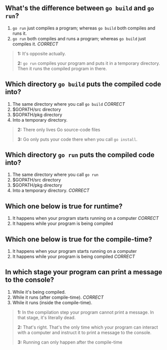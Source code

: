 ## What's the difference between `go build` and `go run`?
1. `go run` just compiles a program; whereas `go build` both compiles and runs it.
2. `go run` both compiles and runs a program; whereas `go build` just compiles it. *CORRECT*

> **1:** It's opposite actually.
>
>
> **2:** `go run` compiles your program and puts it in a temporary directory. Then it runs the compiled program in there.
>
>


## Which directory `go build` puts the compiled code into?
1. The same directory where you call `go build` *CORRECT*
2. $GOPATH/src directory
3. $GOPATH/pkg directory
4. Into a temporary directory.

> **2:** There only lives Go source-code files
>
>
> **3:** Go only puts your code there when you call `go install`.
>
>


## Which directory `go run` puts the compiled code into?
1. The same directory where you call `go run`
2. $GOPATH/src directory
3. $GOPATH/pkg directory
4. Into a temporary directory. *CORRECT*


## Which one below is true for runtime?
1. It happens when your program starts running on a computer *CORRECT*
2. It happens while your program is being compiled


## Which one below is true for the compile-time?
1. It happens when your program starts running on a computer
2. It happens while your program is being compiled  *CORRECT*


## In which stage your program can print a message to the console?
1. While it's being compiled.
2. While it runs (after compile-time). *CORRECT*
3. While it runs (inside the compile-time).

> **1:** In the compilation step your program cannot print a message. In that stage, it's literally dead.
>
>
> **2:** That's right. That's the only time which your program can interact with a computer and instruct it to print a message to the console.
>
>
> **3:** Running can only happen after the compile-time
>
>

